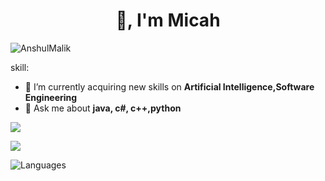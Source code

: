 <h1 align="center">👋,  I'm Micah</h1>
<p align="left"> <img src="https://komarev.com/ghpvc/?username=Micah123321&label=Profile%20views&color=0e75b6&style=flat" alt="AnshulMalik" /> </p>
skill:

- 🔭 I’m currently acquiring new skills on **Artificial Intelligence,Software Engineering**
- 💬 Ask me about **java, c#, c++,python**


<p><img src="https://github-readme-stats.vercel.app/api?username=micah123321&count_private=true&show_icons=true&theme=radical" /> </p>
 <p> <img src="https://github-readme-streak-stats.herokuapp.com/?user=micah123321&theme=radical" /></p>
 <p> <img alt="Languages" src="https://github-readme-stats.vercel.app/api/top-langs/?username=micah123321&hide=javascript,html,css,scss&layout=compact&langs_count=10&show_icons=true&theme=radical&time=123" /> </p>
 
